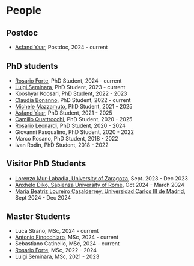 # People

## Postdoc
* [Asfand Yaar](https://www.linkedin.com/in/asfandyaarasif/), Postdoc, 2024 - current

## PhD students
* [Rosario Forte](https://www.linkedin.com/in/rosario-forte-577229187/), PhD Student, 2024 - current
* [Luigi Seminara](https://seminaraluigi.altervista.org/), PhD Student, 2023 - current
* Kooshyar Koosari, PhD Student, 2022 - 2023 
* [Claudia Bonanno](https://www.linkedin.com/in/claudia-bonanno-81b1301ab/), PhD Student, 2022 - current 
* [Michele Mazzamuto](https://it.linkedin.com/in/michele-mazzamuto-3b06a6178), PhD Student, 2021 - 2025
* [Asfand Yaar](https://www.linkedin.com/in/asfandyaarasif/), PhD Student, 2021 - 2025 
* [Camillo Quattrocchi](https://www.linkedin.com/in/camillo-quattrocchi-568772111/), PhD Student, 2020 - 2025 
* [Rosario Leonardi](https://www.linkedin.com/in/rosario-leonardi-1aa896100/), PhD Student, 2020 - 2024 
* Giovanni Pasqualino, PhD Student, 2020 - 2022 
* Marco Rosano, PhD Student, 2018 - 2022
* Ivan Rodin, PhD Student, 2018 - 2022

## Visitor PhD Students
* [Lorenzo Mur-Labadia, University of Zaragoza](https://sites.google.com/unizar.es/lorenzo-mur-labadia/inicio), Sept. 2023 - Dec 2023
* [Anxhelo Diko, Sapienza University of Rome](https://anxhelodiko.dev), Oct 2024 - March 2024
* [María Beatriz Loureiro Casalderrey, Universidad Carlos III de Madrid](https://researchportal.uc3m.es/display/inv48798), Sept 2024 - Dec 2024

## Master Students
* Luca Strano, MSc, 2024 - current
* [Antonio Finocchiaro](https://www.linkedin.com/in/antonio-finocchiaro-834522288/), MSc, 2024 - current
* Sebastiano Catinello, MSc, 2024 - current
* [Rosario Forte](https://www.linkedin.com/in/rosario-forte-577229187/), MSc, 2022 - 2024
* [Luigi Seminara](https://seminaraluigi.altervista.org/), MSc, 2021 - 2023
